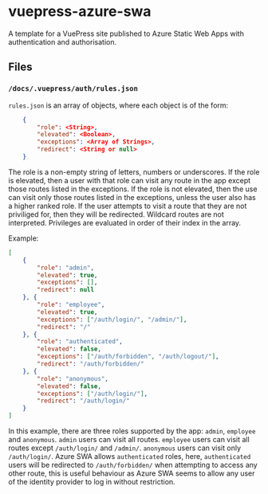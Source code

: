 # vuepress-azure-swa

A template for a VuePress site published to Azure Static Web Apps with authentication and authorisation.

## Files

### `/docs/.vuepress/auth/rules.json`

`rules.json` is an array of objects, where each object is of the form:

```json
    {
        "role": <String>,
        "elevated": <Boolean>,
        "exceptions": <Array of Strings>,
        "redirect": <String or null>
    }
```

The role is a non-empty string of letters, numbers or underscores. If the role is elevated, then a user with that role can visit any route in the app except those routes listed in the exceptions. If the role is not elevated, then the use can visit only those routes listed in the exceptions, unless the user also has a higher ranked role. If the user attempts to visit a route that they are not priviliged for, then they will be redirected. Wildcard routes are not interpreted. Privileges are evaluated in order of their index in the array. 

Example:

```json
[
    {
        "role": "admin",
        "elevated": true,
        "exceptions": [],
        "redirect": null
    }, {
        "role": "employee",
        "elevated": true,
        "exceptions": ["/auth/login/", "/admin/"],
        "redirect": "/"
    }, {
        "role": "authenticated",
        "elevated": false,
        "exceptions": ["/auth/forbidden", "/auth/logout/"],
        "redirect": "/auth/forbidden/"
    }, {
        "role": "anonymous",
        "elevated": false,
        "exceptions": ["/auth/login/"],
        "redirect": "/auth/login/"
    }
]
```

In this example, there are three roles supported by the app: `admin`, `employee` and `anonymous`. `admin` users can visit all routes. `employee` users can visit all routes except `/auth/login/` and `/admin/`. `anonymous` users can visit only `/auth/login/`. Azure SWA allows `authenticated` roles, here, `authenticated` users will be redirected to `/auth/forbidden/` when attempting to access any other route, this is useful behaviour as Azure SWA seems to allow any user of the identity provider to log in without restriction.


